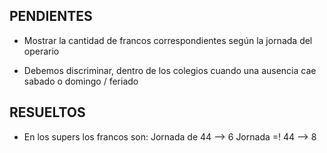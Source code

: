 
## PENDIENTES

- Mostrar la cantidad de francos correspondientes según la jornada del operario

- Debemos discriminar, dentro de los colegios cuando una ausencia cae sabado o domingo / feriado

## RESUELTOS

- En los supers los francos son:
    Jornada de 44 --> 6
    Jornada =! 44 --> 8


